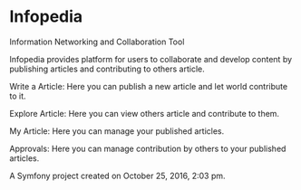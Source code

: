 Infopedia
============

Information Networking and Collaboration Tool

Infopedia provides platform for users to collaborate and develop content by publishing articles and contributing to others article.


Write a Article: Here you can publish a new article and let world contribute to it.

Explore Article: Here you can view others article and contribute to them.

My Article: Here you can manage your published articles.

Approvals: Here you can manage contribution by others to your published articles.

A Symfony project created on October 25, 2016, 2:03 pm.
